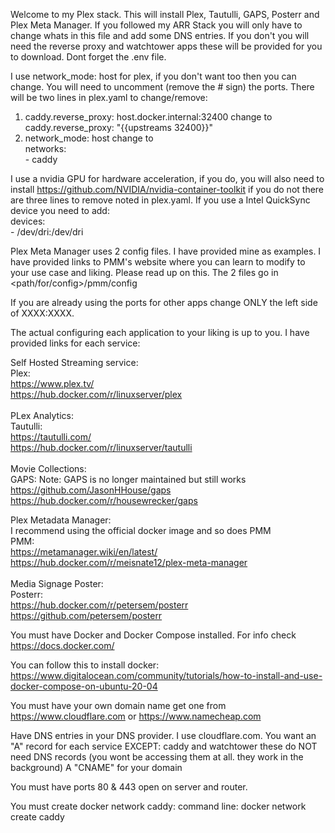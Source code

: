 Welcome to my Plex stack. This will install Plex, Tautulli, GAPS, Posterr and Plex Meta Manager. If you followed my ARR Stack 
you will only have to change whats in this file and add some DNS entries. If you don't you will need the reverse proxy and 
watchtower apps these will be provided for you to download. Dont forget the .env file.

I use network_mode: host for plex, if you don't want too then you can change.
You will need to uncomment (remove the # sign) the ports.
There will be two lines in plex.yaml to change/remove: <br>
1. caddy.reverse_proxy: host.docker.internal:32400 change to caddy.reverse_proxy: "{{upstreams 32400}}"
2. network_mode: host change to <br>
      networks: <br>
        - caddy <br>

I use a nvidia GPU for hardware acceleration, if you do, you will also need to install https://github.com/NVIDIA/nvidia-container-toolkit
if you do not there are three lines to remove noted in plex.yaml.
If you use a Intel QuickSync device you need to add: <br>
      devices: <br>
        - /dev/dri:/dev/dri <br>

Plex Meta Manager uses 2 config files. I have provided mine as examples. I have provided links to PMM's website where you can
learn to modify to your use case and liking. Please read up on this. The 2 files go in <path/for/config>/pmm/config

If you are already using the ports for other apps change ONLY the left side of XXXX:XXXX.

The actual configuring each application to your liking is up to you. I have provided links for each service:

Self Hosted Streaming service: <br>
  Plex: <br>
    https://www.plex.tv/ <br>
    https://hub.docker.com/r/linuxserver/plex <br>
<br>
PLex Analytics: <br>
  Tautulli: <br>
    https://tautulli.com/ <br>
    https://hub.docker.com/r/linuxserver/tautulli <br>
<br>
Movie Collections: <br>
  GAPS:
    Note: GAPS is no longer maintained but still works <br>
    https://github.com/JasonHHouse/gaps <br>
    https://hub.docker.com/r/housewrecker/gaps <br>

Plex Metadata Manager: <br>
  I recommend using the official docker image and so does PMM <br>
    PMM: <br>
      https://metamanager.wiki/en/latest/ <br>
      https://hub.docker.com/r/meisnate12/plex-meta-manager <br>
<br>
Media Signage Poster: <br>
  Posterr: <br>
    https://hub.docker.com/r/petersem/posterr <br>
    https://github.com/petersem/posterr <br>

You must have Docker and Docker Compose installed. For info check https://docs.docker.com/

You can follow this to install docker:
https://www.digitalocean.com/community/tutorials/how-to-install-and-use-docker-compose-on-ubuntu-20-04

You must have your own domain name get one from
https://www.cloudflare.com or
https://www.namecheap.com

Have DNS entries in your DNS provider. I use cloudflare.com. You want an "A" record for each service EXCEPT: caddy and watchtower 
these do NOT need DNS records (you wont be accessing them at all. they work in the background) A "CNAME" for your domain

You must have ports 80 & 443 open on server and router.

You must create docker network caddy: command line: docker network create caddy
